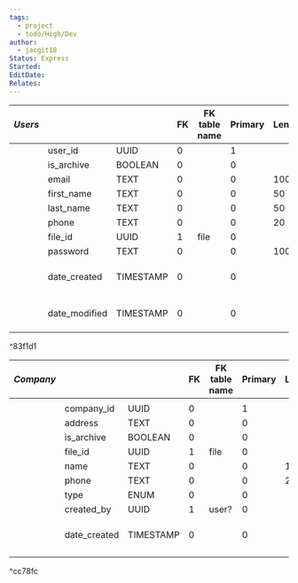```yaml
---
tags:
  - project
  - todo/High/Dev
author:
  - jacgit18
Status: Express
Started: 
EditDate: 
Relates:
---
```

| *Users* |  |  | FK | FK table name | Primary | Length | Allow Null | Default |
| ---- | ---- | ---- | ---- | ---- | ---- | ---- | ---- | ---- |
|  | user_id | UUID | 0 |  | 1 |  | N | AUTO |
|  | is_archive | BOOLEAN | 0 |  | 0 |  | Y | FALSE |
|  | email | TEXT | 0 |  | 0 | 100 | N | None |
|  | first_name | TEXT | 0 |  | 0 | 50 | N | None |
|  | last_name | TEXT | 0 |  | 0 | 50 | N | None |
|  | phone | TEXT | 0 |  | 0 | 20 | Y | None |
|  | file_id | UUID | 1 | file | 0 |  | N | None |
|  | password | TEXT | 0 |  | 0 | 100 | N | None |
|  | date_created | TIMESTAMP | 0 |  | 0 |  | N | 0000-00-00 00:00:00 |
|  | date_modified | TIMESTAMP | 0 |  | 0 |  | N | 0000-00-00 00:00:00 |

^83f1d1




| *Company* |  |  | FK | FK table name | Primary | Length | Allow Null | Default |
| ---- | ---- | ---- | ---- | ---- | ---- | ---- | ---- | ---- |
|  |  |  |  |  |  |  |  |  |
|  | company_id | UUID | 0 |  | 1 |  | N | AUTO |
|  | address | TEXT | 0 |  | 0 |  | Y | None |
|  | is_archive | BOOLEAN | 0 |  | 0 |  | Y | FALSE |
|  | file_id | UUID | 1 | file | 0 |  | N | None |
|  | name | TEXT | 0 |  | 0 | 150 | N | None |
|  | phone | TEXT | 0 |  | 0 | 20 | Y | None |
|  | type | ENUM | 0 |  | 0 |  | N | None |
|  | created_by | UUID | 1 | user? | 0 |  | N | None |
|  | date_created | TIMESTAMP | 0 |  | 0 |  | N | 0000-00-00 00:00:00 |
|  |  |  |  |  |  |  |  |  |

^cc78fc


